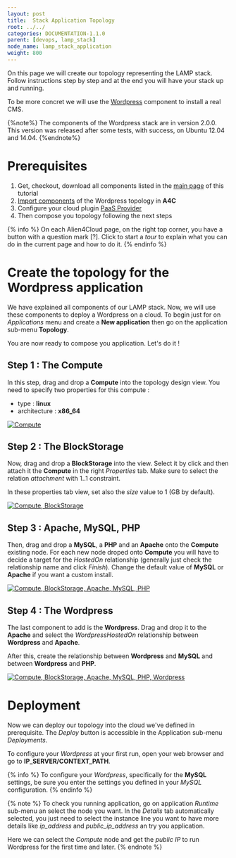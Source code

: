 ```yaml
---
layout: post
title:  Stack Application Topology
root: ../../
categories: DOCUMENTATION-1.1.0
parent: [devops, lamp_stack]
node_name: lamp_stack_application
weight: 800
---
```


On this page we will create our topology representing the LAMP stack. Follow instructions step by step and at the end you will have your stack up and running.

To be more concret we will use the [Wordpress](#/documentation/1.1.0/getting_started/lamp_stack_wordpress.html) component to install a real CMS.

{%note%}
The components of the Wordpress stack are in version 2.0.0. This version was released after some tests, with success, on Ubuntu 12.04 and 14.04.
{%endnote%}

# Prerequisites

1. Get, checkout, download all components listed in the [main page](#/documentation/1.1.0/getting_started/lamp_stack.html) of this tutorial
2.  [Import components](#/documentation/1.1.0/user_guide/components_management.html)  of the Wordpress topology in **A4C**
3. Configure your cloud plugin [PaaS Provider](#/documentation/1.1.0/orchestrators/cloudify3_driver/index.html)
4. Then compose you topology following the next steps

{% info %}
On each Alien4Cloud page, on the right top corner, you have a button with a question mark [?]. Click to start a *tour* to explain what you can do in the current page and how to do it.
{% endinfo %}

# Create the topology for the Wordpress application

We have explained all components of our LAMP stack. Now, we will use these components to deploy a Wordpress on a cloud. To begin just for on *Applications* menu and create a **New application** then go on the application sub-menu **Topology**.

You are now ready to compose you application. Let's do it !

## Step 1 : The Compute

In this step, drag and drop a **Compute** into the topology design view. You need to specify two properties for this compute :

* type : **linux**
* architecture : **x86_64**

[![Compute](../../images/developer_guide/wordpress-topo-step1.png)](../../images/developer_guide/wordpress-topo-step1.png)

## Step 2 : The BlockStorage

Now, drag and drop a **BlockStorage** into the view. Select it by click and then attach it the **Compute** in the right *Properties* tab. Make sure to select the relation *attachment* with 1..1 constraint.

In these properties tab view, set also the *size* value to 1 (GB by default).

[![Compute, BlockStorage](../../images/developer_guide/wordpress-topo-step2.png)](../../images/developer_guide/wordpress-topo-step2.png)

## Step 3 : Apache, MySQL, PHP

Then, drag and drop a **MySQL**, a **PHP** and an **Apache** onto the **Compute** existing node. For each new node droped onto **Compute** you will have to decide a target for the *HostedOn* relationship (generally just check the relationship name and click *Finish*). Change the default value of **MySQL** or **Apache** if you want a custom install.

[![Compute, BlockStorage, Apache, MySQL, PHP](../../images/developer_guide/wordpress-topo-step3.png)](../../images/developer_guide/wordpress-topo-step3.png)

## Step 4 : The Wordpress

The last component to add is the **Wordpress**. Drag and drop it to the **Apache** and select the *WordpressHostedOn* relationship between **Wordpress** and **Apache**.

After this, create the relationship between **Wordpress** and **MySQL** and between **Wordpress** and **PHP**.

[![Compute, BlockStorage, Apache, MySQL, PHP,  Wordpress](../../images/developer_guide/wordpress-topo-step4.png)](../../images/developer_guide/wordpress-topo-step4.png)

# Deployment

Now we can deploy our topology into the cloud we've defined in prerequisite. The *Deploy* button is accessible in the Application sub-menu *Deployments*.

To configure your *Wordpress* at your first run, open your web browser and go to **IP_SERVER/CONTEXT_PATH**.

{% info %}
To configure your *Wordpress*, specifically for the **MySQL** settings, be sure you enter the settings you defined in your *MySQL* configuration.
{% endinfo %}

{% note %}
To check you running application, go on application *Runtime* sub-menu an select the node you want. In the *Details* tab automatically selected, you just need to select the instance line you want to have more details like *ip_address* and *public_ip_address* an try you application.

Here we can select the *Compute* node and get the *public IP* to run Wordpress for the first time and later.
{% endnote %}
